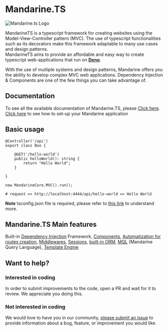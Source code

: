 # Mandarine.TS
![Mandarine.ts Logo](https://user-images.githubusercontent.com/60560109/81625975-6c6c4a80-93c8-11ea-8cd3-c5718fd56d52.png)

MandarineTS is a typescript framework for creating websites using the Model-View-Controller pattern (MVC). The use of typescript functionalities such as its decorators make this framework adaptable to many use cases and design patterns.  
MandarineTS aims to provide an affordable and easy way to create typescript web-applications that run on **[Deno](https://deno.land/)**.  

With the use of multiple systems and design patterns, Mandarine offers you the ability to develop complex MVC web applications. Dependency Injection & Components are one of the few things you can take advantage of.

## Documentation
To see all the available documentation of Mandarine.TS, please [Click here](https://mandarineframework.gitbook.io/mandarine-ts/).  
[Click here](https://mandarineframework.gitbook.io/mandarine-ts/getting-started) to see how to set-up your Mandarine application

## Basic usage

```
@Controller('/api')
export class Boo {
     
    @GET('/hello-world')
    public helloWorld(): string {
        return "Hello World";
    }

}

new MandarineCore.MVC().run();

# request => http://localhost:4444/api/hello-world => Hello World
```

**Note** tsconfig.json file is required, please refer to [this link](https://mandarineframework.gitbook.io/mandarine-ts/getting-started#typescript-configuration) to understand more.
## Mandarine.TS Main features
Built-in [Dependency Injection](https://mandarineframework.gitbook.io/mandarine-ts/mandarine-core/dependency-injection) Framework, [Components](https://mandarineframework.gitbook.io/mandarine-ts/mandarine-core/components/component), [Automatization for routes creation](https://mandarineframework.gitbook.io/mandarine-ts/mandarine-mvc/controllers/using-routes-and-http-handlers), [Middlewares](https://mandarineframework.gitbook.io/mandarine-ts/mandarine-mvc/custom-middleware), [Sessions](https://mandarineframework.gitbook.io/mandarine-ts/mandarine-mvc/session-middleware), [built-in ORM](https://mandarineframework.gitbook.io/mandarine-ts/mandarine-data/orm), [MQL](https://mandarineframework.gitbook.io/mandarine-ts/mandarine-data/mandarine-query-language) (Mandarine Query Language), [Template Engine](https://mandarineframework.gitbook.io/mandarine-ts/mandarine-mvc/template-engine)

## Want to help?
### Interested in coding
In order to submit improvements to the code, open a PR and wait for it to review. We appreciate you doing this.
### Not interested in coding
We would love to have you in our community, [please submit an issue](https://github.com/mandarineorg/mandarinets/issues) to provide information about a bug, feature, or improvement you would like.
